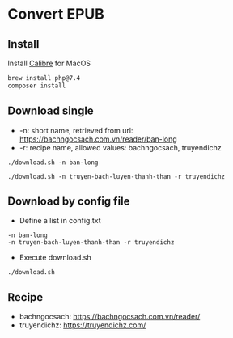 Convert EPUB
====

## Install
Install [Calibre](https://calibre-ebook.com/download_osx) for MacOS

```bash
brew install php@7.4
composer install
```

## Download single
- -n: short name, retrieved from url: https://bachngocsach.com.vn/reader/ban-long
- -r: recipe name, allowed values: bachngocsach, truyendichz

```shell
./download.sh -n ban-long
```

```shell
./download.sh -n truyen-bach-luyen-thanh-than -r truyendichz
```

## Download by config file
- Define a list in config.txt

```shell
-n ban-long
-n truyen-bach-luyen-thanh-than -r truyendichz
```

- Execute download.sh
```shell
./download.sh
```

## Recipe
- bachngocsach: https://bachngocsach.com.vn/reader/
- truyendichz: https://truyendichz.com/
